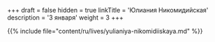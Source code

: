 +++
draft = false
hidden = true
linkTitle = 'Юлиания Никомидийская'
description = '3 января'
weight = 3
+++

{{% include file="content/ru/lives/yulianiya-nikomidiiskaya.md" %}}
